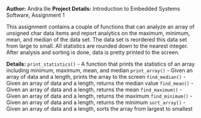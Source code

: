 **Author:** Andra Ilie
**Project Details:** Introduction to Embedded Systems Software, Assignment 1

This assignment contains a couple of functions that can analyze an array of unsigned char data 
items and report analytics on the maximum, minimum, mean, and median of the data set. The data 
set is reordered this data set from large to small. All statistics are rounded down to the 
nearest integer. After analysis and sorting is done, data is pretty printed to the screen.

 
**Details:**
`print_statistics()` - A function that prints the statistics of an array including minimum, maximum, mean, and median
`print_array()` - Given an array of data and a length, prints the array to the screen
`find_median()` - Given an array of data and a length, returns the median value
`find_mean()` - Given an array of data and a length, returns the mean
`find_maximum()` - Given an array of data and a length, returns the maximum
`find_minimum()` - Given an array of data and a length, returns the minimum
`sort_array()` - Given an array of data and a length, sorts the array from largest to smallest

